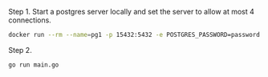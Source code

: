 
Step 1. Start a postgres server locally and set the server to allow at most 4 connections. 
```sh
docker run --rm --name=pg1 -p 15432:5432 -e POSTGRES_PASSWORD=password postgres -c max_connections=4
```

Step 2. 
```sh
go run main.go
```
